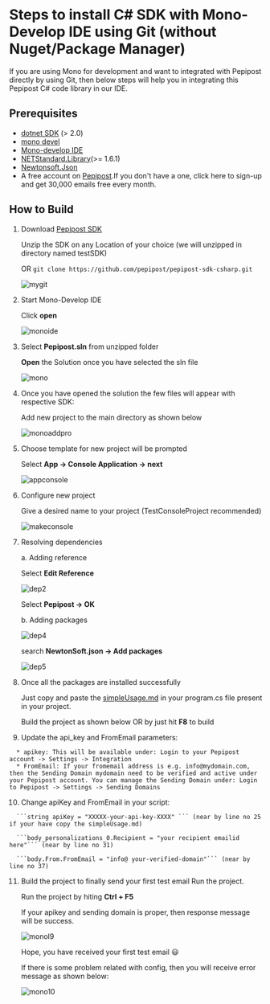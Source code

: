 # Steps to install C# SDK with Mono-Develop IDE using Git (without Nuget/Package Manager)

If you are using Mono for development and want to integrated with Pepipost directly by using Git, then below steps will help you in integrating this Pepipost C# code library in our IDE.

  
## Prerequisites
    
   * [dotnet SDK](https://www.microsoft.com/net/download/dotnet-core/2.0) (> 2.0)
   * [mono devel](https://www.mono-project.com/download/stable/)
   * [Mono-develop IDE](https://www.monodevelop.com/download/)
   * [NETStandard.Library](https://www.nuget.org/packages/NETStandard.Library/)(>= 1.6.1)
   * [Newtonsoft.Json](https://www.nuget.org/packages/Newtonsoft.Json/)
   * A free account on [Pepipost](https://app.pepipost.com/index.php/signup/registeruser).If you don't have a one, click here to sign-up and get 30,000 emails free every month.

## How to Build

   1. Download [Pepipost SDK](https://github.com/pepipost/pepipost-sdk-csharp/archive/master.zip)
   
      Unzip the SDK on any Location of your choice (we will unzipped in directory named testSDK)
            
      OR ```git clone https://github.com/pepipost/pepipost-sdk-csharp.git```
      
      ![mygit](http://app1.falconide.com/integration_imgs/csharp-mono/1.png)
      
      
   2. Start Mono-Develop IDE
   
      Click **open**
      
      ![monoide](http://app1.falconide.com/integration_imgs/csharp-mono/2.png)
      
      
   3. Select **Pepipost.sln** from unzipped folder 
   
      **Open** the Solution once you have selected the sln file 
   
      ![mono](http://app1.falconide.com/integration_imgs/csharp-mono1/l1.png)
      
      
   4. Once you have opened the solution the few files will appear with respective SDK:
   
      Add new project to the main directory as shown below
      
      ![monoaddpro](http://app1.falconide.com/integration_imgs/csharp-mono1/2.png)
      
      
   5. Choose template for new project will be prompted
   
      Select **App -> Console Application -> next**
      
      ![appconsole](http://app1.falconide.com/integration_imgs/csharp-mono/5.png)
      
      
   6. Configure new project
   
      Give a desired name to your project (TestConsoleProject recommended)
      
      ![makeconsole](http://app1.falconide.com/integration_imgs/csharp-mono1/4.png)
      
      
   7. Resolving dependencies
   
      a. Adding reference 

      Select **Edit Reference**
        
      ![dep2](http://app1.falconide.com/integration_imgs/csharp-mono1/6.png)
        
      Select **Pepipost -> OK**
  
      b. Adding packages
       
       ![dep4](http://app1.falconide.com/integration_imgs/csharp-mono1/7.png)
          
       search **NewtonSoft.json -> Add packages**
          
       ![dep5](http://app1.falconide.com/integration_imgs/csharp-mono/11.png)
       
          
   8. Once all the packages are installed successfully 
   
      Just copy and paste the [simpleUsage.md](https://github.com/hellovikram/pepipost-csharp/blob/master/simpleUsage.md) in your program.cs file present in your project.
      
      Build the project as shown below OR by just hit **F8** to build
     
        
   9.   Update the api_key and FromEmail parameters:

      * apikey: This will be available under: Login to your Pepipost account -> Settings -> Integration
      * FromEmail: If your fromemail address is e.g. info@mydomain.com, then the Sending Domain mydomain need to be verified and active under your Pepipost account. You can manage the Sending Domain under: Login to Pepipost -> Settings -> Sending Domains
       
      
   10. Change apiKey and FromEmail in your script: 
   
      ```string apiKey = "XXXXX-your-api-key-XXXX" ``` (near by line no 25 if your have copy the simpleUsage.md)
           
      ```body_personalizations_0.Recipient = "your recipient emailid here"``` (near by line no 31)
     
      ```body.From.FromEmail = "info@ your-verified-domain"``` (near by line no 37)
      
      
   11. Build the project to finally send your first test email Run the project.
   
       Run the project by hiting **Ctrl + F5**
      
       If your apikey and sending domain is proper, then response message will be success. 
      
        ![monol9](http://app1.falconide.com/integration_imgs/csharp-mono/l9.png)
      
       Hope, you have received your first test email 😃
      
       If there is some problem related with config, then you will receive error message as shown below:
      
        ![mono10](http://app1.falconide.com/integration_imgs/csharp-mono/l10.png)

      

